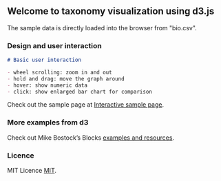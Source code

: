 ## Welcome to taxonomy visualization using d3.js

The sample data is directly loaded into the browser from "bio.csv".

### Design and user interaction

```markdown
# Basic user interaction

- wheel scrolling: zoom in and out
- hold and drag: move the graph around
- hover: show numeric data
- click: show enlarged bar chart for comparison
```

Check out the sample page at [Interactive sample page](https://liao0015.github.io/combined-d3-visualization/).


### More examples from d3

Check out Mike Bostock’s Blocks [examples and resources](https://bl.ocks.org/mbostock).

### Licence

MIT Licence [MIT](https://opensource.org/licenses/MIT).
